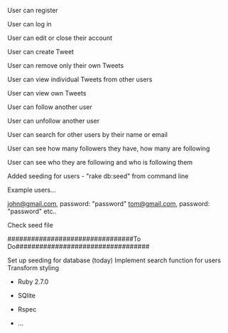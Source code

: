 

User can register

User can log in

User can edit or close their account

User can create Tweet

User can remove only their own Tweets

User can view individual Tweets from other users

User can view own Tweets

User can follow another user

User can unfollow another user

User can search for other users by their name or email

User can see how many followers they have, how many are following

User can see who they are following and who is following them

Added seeding for users - "rake db:seed" from command line

Example users...

john@gmail.com, password: "password"
tom@gmail.com, password: "password"
etc..

Check seed file



################################To Do##################################

Set up seeding for database (today)
Implement search function for users 
Transform styling




* Ruby 2.7.0

* SQlite

* Rspec


* ...
